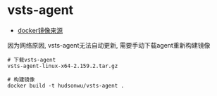 # vsts-agent

+ [docker镜像来源](https://github.com/Lambda3/docker-azure-pipelines-agent)

因为网络原因, vsts-agent无法自动更新, 需要手动下载agent重新构建镜像

```
# 下载vsts-agent
vsts-agent-linux-x64-2.159.2.tar.gz

# 构建镜像
docker build -t hudsonwu/vsts-agent .
```
